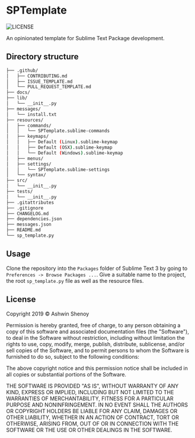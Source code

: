 # SPTemplate

![LICENSE](https://img.shields.io/badge/LICENSE-MIT-green?style=for-the-badge)

An opinionated template for Sublime Text Package development.

## Directory structure

```bash
├── .github/
│ 	├──	CONTRIBUTING.md
│ 	├── ISSUE_TEMPLATE.md
│   └── PULL_REQUEST_TEMPLATE.md
├── docs/ 							
├── lib/							
│	└── __init__.py				
├── messages/						
│	└── install.txt
├── resources/
│	├──	commands/
│	│	└── SPTemplate.sublime-commands
│ 	├── keymaps/
│	│	├──	Default (Linux).sublime-keymap
│ 	│	├── Default (OSX).sublime-keymap
│   │	└── Default (Windows).sublime-keymap
│	├── menus/
│	├── settings/
│	│	└── SPTemplate.sublime-settings
│   └── syntax/
├── src/
│	└── __init__.py	
├── tests/
│	└── __init__.py					
├── .gitattributes
├── .gitignore
├── CHANGELOG.md
├── dependencies.json
├── messages.json
├── README.md
└── sp_template.py
```

## Usage

Clone the repository into the ```Packages``` folder of Sublime Text 3 by going to ```Preferences -> Browse Packages ...```. Give a suitable name to the project, the root ```sp_template.py``` file as well as the resource files.

## License

Copyright 2019 © Ashwin Shenoy

Permission is hereby granted, free of charge, to any person obtaining a copy of
this software and associated documentation files (the "Software"), to deal in
the Software without restriction, including without limitation the rights to
use, copy, modify, merge, publish, distribute, sublicense, and/or sell copies
of the Software, and to permit persons to whom the Software is furnished to do
so, subject to the following conditions:

The above copyright notice and this permission notice shall be included in all
copies or substantial portions of the Software.

THE SOFTWARE IS PROVIDED "AS IS", WITHOUT WARRANTY OF ANY KIND, EXPRESS OR
IMPLIED, INCLUDING BUT NOT LIMITED TO THE WARRANTIES OF MERCHANTABILITY,
FITNESS FOR A PARTICULAR PURPOSE AND NONINFRINGEMENT. IN NO EVENT SHALL THE
AUTHORS OR COPYRIGHT HOLDERS BE LIABLE FOR ANY CLAIM, DAMAGES OR OTHER
LIABILITY, WHETHER IN AN ACTION OF CONTRACT, TORT OR OTHERWISE, ARISING FROM,
OUT OF OR IN CONNECTION WITH THE SOFTWARE OR THE USE OR OTHER DEALINGS IN THE
SOFTWARE. 